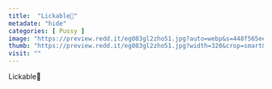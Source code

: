 ```yaml
---
title:  "Lickable👅"
metadate: "hide"
categories: [ Pussy ]
image: "https://preview.redd.it/eg083gl2zho51.jpg?auto=webp&s=448f565eeaa64bf58b0de5ccc709748a3b8f4f2a"
thumb: "https://preview.redd.it/eg083gl2zho51.jpg?width=320&crop=smart&auto=webp&s=5c53f81515a6109c1ea4bf6d4838f2241ad82380"
visit: ""
---
```

Lickable👅
